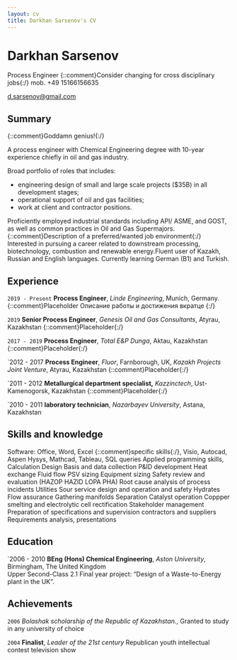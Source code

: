```yaml
---
layout: cv
title: Darkhan Sarsenov's CV
---
```

# Darkhan Sarsenov
Process Engineer
{::comment}Consider changing for cross disciplinary jobs{:/}
mob. +49 15166156635

<d.sarsenov@gmail.com>


## Summary

{::comment}Goddamn genius!{:/}

A  process  engineer  with  Chemical  Engineering  degree  with  10-year experience chiefly in oil and gas industry. 

Broad portfolio of roles that includes:

- engineering design of small and large scale projects ($35B) in all development stages;
- operational support of oil and gas facilities;
- work at client and contractor positions.

Proficiently employed industrial standards including API/ ASME, and GOST, as well as common practices in Oil and Gas Supermajors.
{::comment}Description of a preferred/wanted job environment{:/}
Interested in pursuing a career related to downstream processing, biotechnology, combustion and renewable energy.Fluent user of Kazakh, Russian and English languages. Currently learning German (B1) and Turkish.

## Experience

`2019 - Present`
**Process Engineer**, *Linde Engineering*, Munich, Germany.
{::comment}Placeholder
Описание работы и достижения вкратце
{:/}

`2019`
**Senior Process Engineer**, *Genesis Oil and Gas Consultants*, Atyrau, Kazakhstan
{::comment}Placeholder{:/}

`2017 - 2019`
**Process Engineer**, *Total E&P Dunga*, Aktau, Kazakhstan
{::comment}Placeholder{:/}

`2012 - 2017
**Process Engineer**, *Fluor*, Farnborough, UK, *Kazakh Projects Joint Venture*, Atyrau, Kazakhstan
{::comment}Placeholder{:/}

`2011 - 2012
**Metallurgical department specialist,** *Kazzinctech*, Ust-Kamenogorsk, Kazakhstan
{::comment}Placeholder{:/}

`2010 - 2011
**laboratory technician**, *Nazarbayev University*, Astana, Kazakhstan 	

## Skills and knowledge
Software: Office, Word, Excel {::comment}specific skills{:/}, Visio, Autocad, Aspen Hysys, Mathcad, Tableau, SQL queries
Applied programming skills, 
Calculation
Design Basis and data collection
P&ID development
Heat exchange
Fluid flow
PSV sizing
Equipment sizing
Safety review and evaluation (HAZOP HAZID LOPA PHA)
Root cause analysis of process incidents
Utilities
Sour service design and operation and safety
Hydrates
Flow assurance
Gathering manifolds
Separation
Catalyst operation
Coppper smelting and electrolytic cell rectification
Stakeholder management
Preparation of specifications and supervision contractors and suppliers
Requirements analysis, presentations




## Education
`2006 - 2010 
**BEng (Hons) Chemical Engineering**, *Aston University*, Birmingham, The United Kingdom	 
Upper Second-Class 2.1 
Final year project: “Design of a Waste-to-Energy plant in the UK”. 



## Achievements

`2006`
*Bolashak scholarship of the Republic of Kazakhstan.*, Granted to study in any university of choice

`2004`
**Finalist**, *Leader of the 21st century* Republican youth intellectual contest television show

